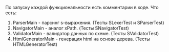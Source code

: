 По запуску каждой функциональности есть комментарии в коде.
Что есть:
1. ParserMain - парсинг s-выражения. (Тесты SLexerTest и SParserTest)
1. NavigatorMain - аналог xPath. (Тесты SNavigatorTest)
1. ValidatorMain - валидатор данных по схеме. (Тесты SValidatorTest)
1. HtmlGeneratorMain - генерация html на основе дерева. (Тесты HTMLGeneratorTest)
